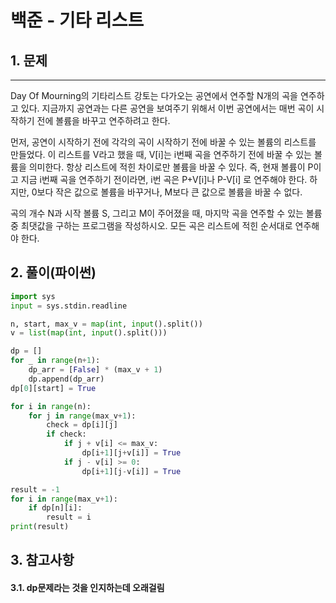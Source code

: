 # 백준 - 기타 리스트
## 1. 문제
***
Day Of Mourning의 기타리스트 강토는 다가오는 공연에서 연주할 N개의 곡을 연주하고 있다. 지금까지 공연과는 다른 공연을 보여주기 위해서 이번 공연에서는 매번 곡이 시작하기 전에 볼륨을 바꾸고 연주하려고 한다.

먼저, 공연이 시작하기 전에 각각의 곡이 시작하기 전에 바꿀 수 있는 볼륨의 리스트를 만들었다. 이 리스트를 V라고 했을 때, V[i]는 i번째 곡을 연주하기 전에 바꿀 수 있는 볼륨을 의미한다. 항상 리스트에 적힌 차이로만 볼륨을 바꿀 수 있다. 즉, 현재 볼륨이 P이고 지금 i번째 곡을 연주하기 전이라면, i번 곡은 P+V[i]나 P-V[i] 로 연주해야 한다. 하지만, 0보다 작은 값으로 볼륨을 바꾸거나, M보다 큰 값으로 볼륨을 바꿀 수 없다.

곡의 개수 N과 시작 볼륨 S, 그리고 M이 주어졌을 때, 마지막 곡을 연주할 수 있는 볼륨 중 최댓값을 구하는 프로그램을 작성하시오. 모든 곡은 리스트에 적힌 순서대로 연주해야 한다.
## 2. 풀이(파이썬)
```py
import sys
input = sys.stdin.readline

n, start, max_v = map(int, input().split())
v = list(map(int, input().split()))

dp = []
for _ in range(n+1):
    dp_arr = [False] * (max_v + 1)
    dp.append(dp_arr)
dp[0][start] = True

for i in range(n):
    for j in range(max_v+1):
        check = dp[i][j]
        if check:
            if j + v[i] <= max_v:
                dp[i+1][j+v[i]] = True
            if j - v[i] >= 0:
                dp[i+1][j-v[i]] = True

result = -1
for i in range(max_v+1):
    if dp[n][i]:
        result = i
print(result)
```

## 3. 참고사항
#### 3.1. dp문제라는 것을 인지하는데 오래걸림